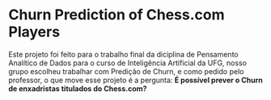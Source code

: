 # Churn Prediction of Chess.com Players
Este projeto foi feito para o trabalho final da diciplina de Pensamento Analítico de Dados para o curso de Inteligência Artificial da UFG, nosso grupo escolheu trabalhar com Predição de Churn, e como pedido pelo professor, o que move esse projeto é a pergunta: 
**É possível prever o Churn de enxadristas titulados do Chess.com?**

